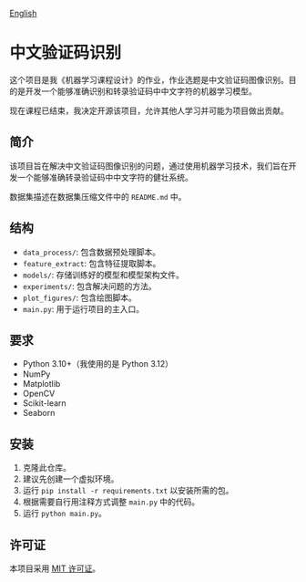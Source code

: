 [English](README.md)

# 中文验证码识别

这个项目是我《机器学习课程设计》的作业，作业选题是中文验证码图像识别。目的是开发一个能够准确识别和转录验证码中中文字符的机器学习模型。

现在课程已结束，我决定开源该项目，允许其他人学习并可能为项目做出贡献。

## 简介

该项目旨在解决中文验证码图像识别的问题，通过使用机器学习技术，我们旨在开发一个能够准确转录验证码中中文字符的健壮系统。

数据集描述在数据集压缩文件中的 `README.md` 中。

## 结构

- `data_process/`: 包含数据预处理脚本。
- `feature_extract`: 包含特征提取脚本。
- `models/`: 存储训练好的模型和模型架构文件。
- `experiments/`: 包含解决问题的方法。
- `plot_figures/`: 包含绘图脚本。
- `main.py`: 用于运行项目的主入口。

## 要求

- Python 3.10+（我使用的是 Python 3.12）
- NumPy
- Matplotlib
- OpenCV
- Scikit-learn
- Seaborn

## 安装

1. 克隆此仓库。
2. 建议先创建一个虚拟环境。
3. 运行 `pip install -r requirements.txt` 以安装所需的包。
4. 根据需要自行用注释方式调整 `main.py` 中的代码。
5. 运行 `python main.py`。

## 许可证
本项目采用 [MIT 许可证](LICENSE)。